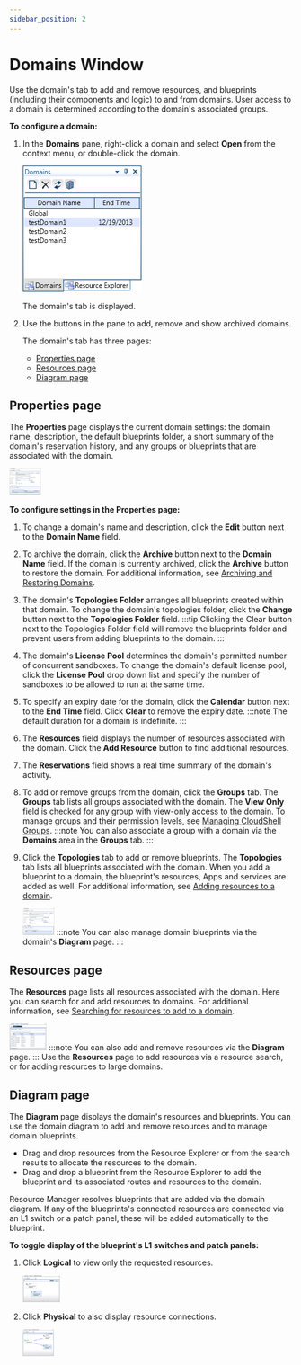 ```yaml
---
sidebar_position: 2
---
```


# Domains Window

Use the domain's tab to add and remove resources, and blueprints (including their components and logic) to and from domains. User access to a domain is determined according to the domain's associated groups.

**To configure a domain:**

1. In the **Domains** pane, right-click a domain and select **Open** from the context menu, or double-click the domain.
    
    ![](/Images/Admin-Guide/User-Management/The-Domain-window.png)
    
    The domain's tab is displayed.
    
2. Use the buttons in the pane to add, remove and show archived domains.
    
    The domain's tab has three pages:
    
    - [Properties page](../../../admin/cloudshell-identity-management/cloudshell-domains/domains-window.md#properties-page)
    - [Resources page](../../../admin/cloudshell-identity-management/cloudshell-domains/domains-window.md#resources-page)
    - [Diagram page](../../../admin/cloudshell-identity-management/cloudshell-domains/domains-window.md#diagram-page)

## Properties page

The **Properties** page displays the current domain settings: the domain name, description, the default blueprints folder, a short summary of the domain's reservation history, and any groups or blueprints that are associated with the domain.

[![](/Images/Admin-Guide/User-Management/The-Domain-window_1_thumb_0_48.png)](https://help.quali.com/Online%20Help/0.0/Portal/Content/Images/Admin%20Guide/User%20Management/The%20Domain%20window_1.png)

**To configure settings in the Properties page:**

1. To change a domain's name and description, click the **Edit** button next to the **Domain Name** field.
2. To archive the domain, click the **Archive** button next to the **Domain Name** field. If the domain is currently archived, click the **Archive** button to restore the domain. For additional information, see [Archiving and Restoring Domains](https://help.quali.com/Online%20Help/0.0/Portal/Content/Admn/Arcv-n-Rstr-Dmn.htm).
3. The domain's **Topologies Folder** arranges all blueprints created within that domain. To change the domain's topologies folder, click the **Change** button next to the **Topologies Folder** field.
    :::tip
    Clicking the Clear button next to the Topologies Folder field will remove the blueprints folder and prevent users from adding blueprints to the domain.
    :::
4. The domain's **License Pool** determines the domain's permitted number of concurrent sandboxes. To change the domain's default license pool, click the **License Pool** drop down list and specify the number of sandboxes to be allowed to run at the same time.
5. To specify an expiry date for the domain, click the **Calendar** button next to the **End Time** field. Click **Clear** to remove the expiry date.
    :::note
    The default duration for a domain is indefinite.
    :::
6. The **Resources** field displays the number of resources associated with the domain. Click the **Add Resource** button to find additional resources.
7. The **Reservations** field shows a real time summary of the domain's activity.
8. To add or remove groups from the domain, click the **Groups** tab. The **Groups** tab lists all groups associated with the domain. The **View Only** field is checked for any group with view-only access to the domain. To manage groups and their permission levels, see [Managing CloudShell Groups](https://help.quali.com/Online%20Help/0.0/Portal/Content/Admn/Add-Grp.htm).
    :::note
    You can also associate a group with a domain via the **Domains** area in the **Groups** tab.
    :::
9. Click the **Topologies** tab to add or remove blueprints. The **Topologies** tab lists all blueprints associated with the domain. When you add a blueprint to a domain, the blueprint's resources, Apps and services are added as well. For additional information, see [Adding resources to a domain](https://help.quali.com/Online%20Help/0.0/Portal/Content/Admn/Add-dmn-rsrc.htm#Adding).
    
    [![](/Images/Admin-Guide/User-Management/The-Domain-window_2_thumb_0_48.png)](https://help.quali.com/Online%20Help/0.0/Portal/Content/Images/Admin%20Guide/User%20Management/The%20Domain%20window_2.png)
    :::note
    You can also manage domain blueprints via the domain's **Diagram** page.
    :::

## Resources page

The **Resources** page lists all resources associated with the domain. Here you can search for and add resources to domains. For additional information, see [Searching for resources to add to a domain](https://help.quali.com/Online%20Help/0.0/Portal/Content/Admn/Add-dmn-rsrc.htm#Searchin).

[![](/Images/Admin-Guide/User-Management/The-Domain-window_3_thumb_0_48.png)](https://help.quali.com/Online%20Help/0.0/Portal/Content/Images/Admin%20Guide/User%20Management/The%20Domain%20window_3.png)
:::note
You can also add and remove resources via the **Diagram** page.
:::
Use the **Resources** page to add resources via a resource search, or for adding resources to large domains.

## Diagram page

The **Diagram** page displays the domain's resources and blueprints. You can use the domain diagram to add and remove resources and to manage domain blueprints.

- Drag and drop resources from the Resource Explorer or from the search results to allocate the resources to the domain.
- Drag and drop a blueprint from the Resource Explorer to add the blueprint and its associated routes and resources to the domain.

Resource Manager resolves blueprints that are added via the domain diagram. If any of the blueprints's connected resources are connected via an L1 switch or a patch panel, these will be added automatically to the blueprint.

**To toggle display of the blueprint's L1 switches and patch panels:**

1. Click **Logical** to view only the requested resources.
    
    [![](/Images/Admin-Guide/User-Management/The-Domain-window_4_thumb_0_48.png)](https://help.quali.com/Online%20Help/0.0/Portal/Content/Images/Admin%20Guide/User%20Management/The%20Domain%20window_4.png)
    
2. Click **Physical** to also display resource connections.
    
    [![](/Images/Admin-Guide/User-Management/The-Domain-window_5_thumb_0_48.png)](https://help.quali.com/Online%20Help/0.0/Portal/Content/Images/Admin%20Guide/User%20Management/The%20Domain%20window_5.png)
